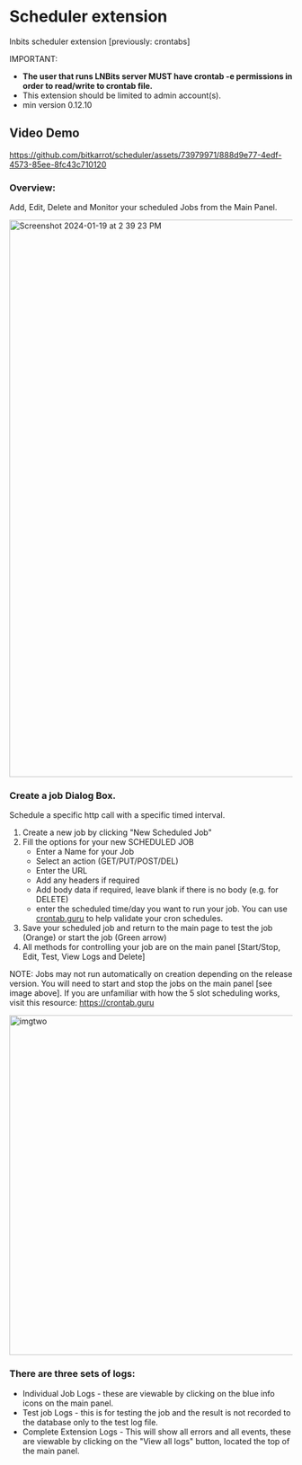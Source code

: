 # Scheduler extension

lnbits scheduler extension [previously: crontabs]

IMPORTANT: 
- **The user that runs LNBits server MUST have crontab -e permissions in order to read/write to crontab file.**
- This extension should be limited to admin account(s).
- min version 0.12.10

## Video Demo

https://github.com/bitkarrot/scheduler/assets/73979971/888d9e77-4edf-4573-85ee-8fc43c710120

### Overview: 
Add, Edit, Delete and Monitor your scheduled Jobs from the Main Panel. 

<img width="992" alt="Screenshot 2024-01-19 at 2 39 23 PM" src="https://github.com/bitkarrot/scheduler/assets/73979971/01656f95-bdde-4015-99c5-415ce9483ddb">
  
### Create a job Dialog Box. 

Schedule a specific http call with a specific timed interval.

1. Create a new job by clicking "New Scheduled Job"
2. Fill the options for your new SCHEDULED JOB
    - Enter a Name for your Job
    - Select an action (GET/PUT/POST/DEL)
    - Enter the URL
    - Add any headers if required
    - Add body data if required, leave blank if there is no body (e.g. for DELETE)
    - enter the scheduled time/day you want to run your job. You can use [crontab.guru](https://crontab.guru) to help validate your cron schedules.
3. Save your scheduled job and return to the main page to test the job (Orange) or start the job (Green arrow)
4. All methods for controlling your job are on the main panel [Start/Stop, Edit, Test, View Logs and Delete]

NOTE: Jobs may not run automatically on creation depending on the release version. You will need to start and stop the jobs on the main panel [see image above]. If you are unfamiliar with how the 5 slot scheduling works, visit this resource: https://crontab.guru

<img width="605" alt="imgtwo" src="https://github.com/bitkarrot/scheduler/assets/73979971/77f55660-52b6-459c-9ce2-d81e6fa7d1b5">

### There are three sets of logs:
- Individual Job Logs - these are viewable by clicking on the blue info icons on the main panel.
- Test job Logs - this is for testing the job and the result is not recorded to the database only to the test log file. 
- Complete Extension Logs - This will show all errors and all events, these are viewable by clicking on the "View all logs" button, located the top of the main panel. 
